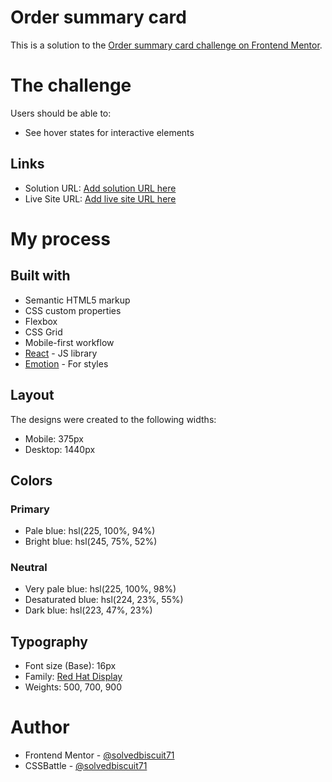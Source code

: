 # Order summary card

This is a solution to the [Order summary card challenge on Frontend Mentor](https://www.frontendmentor.io/challenges/order-summary-component-QlPmajDUj).

# The challenge

Users should be able to:
- See hover states for interactive elements

## Links

- Solution URL: [Add solution URL here](https://your-solution-url.com)
- Live Site URL: [Add live site URL here](https://your-live-site-url.com)

# My process

## Built with

- Semantic HTML5 markup
- CSS custom properties
- Flexbox
- CSS Grid
- Mobile-first workflow
- [React](https://reactjs.org/) - JS library
- [Emotion](https://emotion.sh) - For styles

## Layout

The designs were created to the following widths:

- Mobile: 375px
- Desktop: 1440px

## Colors

### Primary

- Pale blue: hsl(225, 100%, 94%)
- Bright blue: hsl(245, 75%, 52%)

### Neutral

- Very pale blue: hsl(225, 100%, 98%)
- Desaturated blue: hsl(224, 23%, 55%)
- Dark blue: hsl(223, 47%, 23%)

## Typography

- Font size (Base): 16px
- Family: [Red Hat Display](https://fonts.google.com/specimen/Red+Hat+Display)
- Weights: 500, 700, 900

# Author

- Frontend Mentor - [@solvedbiscuit71](https://www.frontendmentor.io/profile/solvedbiscuit71)
- CSSBattle - [@solvedbiscuit71](https://cssbattle.dev/player/solvedbiscuit71)
